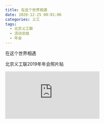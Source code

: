 ```yaml
---
title: 在这个世界相遇
date: 2020-12-25 00:01:06
categories: 义工
tags:
  - 北京义工联
  - 活动总结
  - 年会
---
```




在这个世界相遇



北京义工联2019年年会照片贴



![img](http://www.bjygl.org/forum.php?mod=attachment&aid=ODc5MDF8MjJjMThkODl8MTYwODgyNTYzN3w0Nzk4NXwyNzA4Nw%3D%3D&noupdate=yes)



